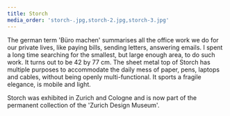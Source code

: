 ```yaml
---
title: Storch
media_order: 'storch-.jpg,storch-2.jpg,storch-3.jpg'
---
```


The german term 'Büro machen' summarises all the office work we do for our private lives, like paying bills, sending letters, answering emails. I spent a long time searching for the smallest, but large enough area, to do such work. It turns out to be 42 by 77 cm. The sheet metal top of Storch has multiple purposes to accommodate the daily mess of paper, pens, laptops and cables, without being openly multi-functional. It sports a fragile elegance, is mobile and light.

Storch was exhibited in Zurich and Cologne and is now part of the permanent collection of the 'Zurich Design Museum'.
